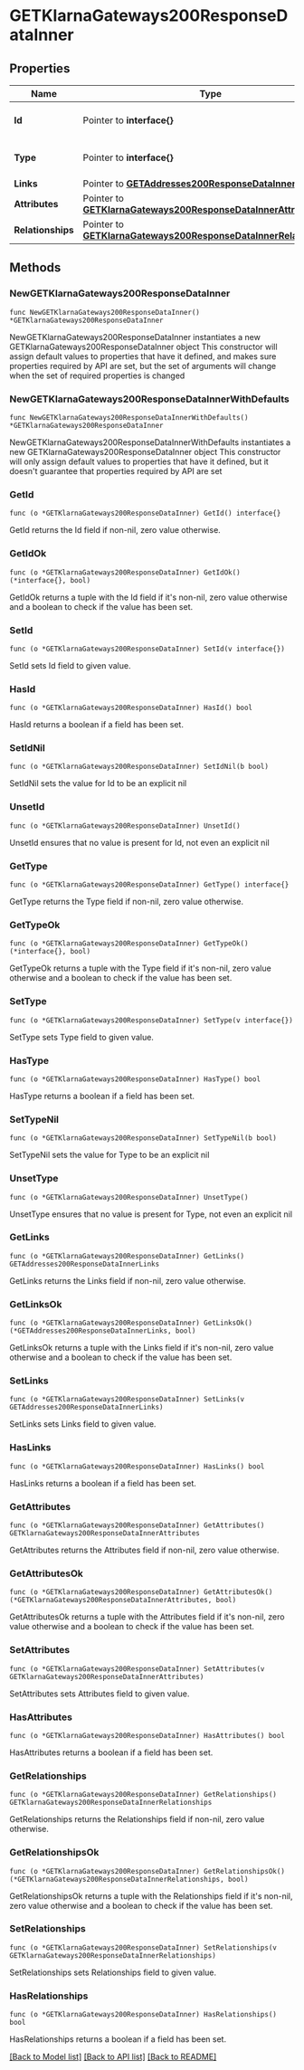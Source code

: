 # GETKlarnaGateways200ResponseDataInner

## Properties

Name | Type | Description | Notes
------------ | ------------- | ------------- | -------------
**Id** | Pointer to **interface{}** | The resource&#39;s id | [optional] 
**Type** | Pointer to **interface{}** | The resource&#39;s type | [optional] 
**Links** | Pointer to [**GETAddresses200ResponseDataInnerLinks**](GETAddresses200ResponseDataInnerLinks.md) |  | [optional] 
**Attributes** | Pointer to [**GETKlarnaGateways200ResponseDataInnerAttributes**](GETKlarnaGateways200ResponseDataInnerAttributes.md) |  | [optional] 
**Relationships** | Pointer to [**GETKlarnaGateways200ResponseDataInnerRelationships**](GETKlarnaGateways200ResponseDataInnerRelationships.md) |  | [optional] 

## Methods

### NewGETKlarnaGateways200ResponseDataInner

`func NewGETKlarnaGateways200ResponseDataInner() *GETKlarnaGateways200ResponseDataInner`

NewGETKlarnaGateways200ResponseDataInner instantiates a new GETKlarnaGateways200ResponseDataInner object
This constructor will assign default values to properties that have it defined,
and makes sure properties required by API are set, but the set of arguments
will change when the set of required properties is changed

### NewGETKlarnaGateways200ResponseDataInnerWithDefaults

`func NewGETKlarnaGateways200ResponseDataInnerWithDefaults() *GETKlarnaGateways200ResponseDataInner`

NewGETKlarnaGateways200ResponseDataInnerWithDefaults instantiates a new GETKlarnaGateways200ResponseDataInner object
This constructor will only assign default values to properties that have it defined,
but it doesn't guarantee that properties required by API are set

### GetId

`func (o *GETKlarnaGateways200ResponseDataInner) GetId() interface{}`

GetId returns the Id field if non-nil, zero value otherwise.

### GetIdOk

`func (o *GETKlarnaGateways200ResponseDataInner) GetIdOk() (*interface{}, bool)`

GetIdOk returns a tuple with the Id field if it's non-nil, zero value otherwise
and a boolean to check if the value has been set.

### SetId

`func (o *GETKlarnaGateways200ResponseDataInner) SetId(v interface{})`

SetId sets Id field to given value.

### HasId

`func (o *GETKlarnaGateways200ResponseDataInner) HasId() bool`

HasId returns a boolean if a field has been set.

### SetIdNil

`func (o *GETKlarnaGateways200ResponseDataInner) SetIdNil(b bool)`

 SetIdNil sets the value for Id to be an explicit nil

### UnsetId
`func (o *GETKlarnaGateways200ResponseDataInner) UnsetId()`

UnsetId ensures that no value is present for Id, not even an explicit nil
### GetType

`func (o *GETKlarnaGateways200ResponseDataInner) GetType() interface{}`

GetType returns the Type field if non-nil, zero value otherwise.

### GetTypeOk

`func (o *GETKlarnaGateways200ResponseDataInner) GetTypeOk() (*interface{}, bool)`

GetTypeOk returns a tuple with the Type field if it's non-nil, zero value otherwise
and a boolean to check if the value has been set.

### SetType

`func (o *GETKlarnaGateways200ResponseDataInner) SetType(v interface{})`

SetType sets Type field to given value.

### HasType

`func (o *GETKlarnaGateways200ResponseDataInner) HasType() bool`

HasType returns a boolean if a field has been set.

### SetTypeNil

`func (o *GETKlarnaGateways200ResponseDataInner) SetTypeNil(b bool)`

 SetTypeNil sets the value for Type to be an explicit nil

### UnsetType
`func (o *GETKlarnaGateways200ResponseDataInner) UnsetType()`

UnsetType ensures that no value is present for Type, not even an explicit nil
### GetLinks

`func (o *GETKlarnaGateways200ResponseDataInner) GetLinks() GETAddresses200ResponseDataInnerLinks`

GetLinks returns the Links field if non-nil, zero value otherwise.

### GetLinksOk

`func (o *GETKlarnaGateways200ResponseDataInner) GetLinksOk() (*GETAddresses200ResponseDataInnerLinks, bool)`

GetLinksOk returns a tuple with the Links field if it's non-nil, zero value otherwise
and a boolean to check if the value has been set.

### SetLinks

`func (o *GETKlarnaGateways200ResponseDataInner) SetLinks(v GETAddresses200ResponseDataInnerLinks)`

SetLinks sets Links field to given value.

### HasLinks

`func (o *GETKlarnaGateways200ResponseDataInner) HasLinks() bool`

HasLinks returns a boolean if a field has been set.

### GetAttributes

`func (o *GETKlarnaGateways200ResponseDataInner) GetAttributes() GETKlarnaGateways200ResponseDataInnerAttributes`

GetAttributes returns the Attributes field if non-nil, zero value otherwise.

### GetAttributesOk

`func (o *GETKlarnaGateways200ResponseDataInner) GetAttributesOk() (*GETKlarnaGateways200ResponseDataInnerAttributes, bool)`

GetAttributesOk returns a tuple with the Attributes field if it's non-nil, zero value otherwise
and a boolean to check if the value has been set.

### SetAttributes

`func (o *GETKlarnaGateways200ResponseDataInner) SetAttributes(v GETKlarnaGateways200ResponseDataInnerAttributes)`

SetAttributes sets Attributes field to given value.

### HasAttributes

`func (o *GETKlarnaGateways200ResponseDataInner) HasAttributes() bool`

HasAttributes returns a boolean if a field has been set.

### GetRelationships

`func (o *GETKlarnaGateways200ResponseDataInner) GetRelationships() GETKlarnaGateways200ResponseDataInnerRelationships`

GetRelationships returns the Relationships field if non-nil, zero value otherwise.

### GetRelationshipsOk

`func (o *GETKlarnaGateways200ResponseDataInner) GetRelationshipsOk() (*GETKlarnaGateways200ResponseDataInnerRelationships, bool)`

GetRelationshipsOk returns a tuple with the Relationships field if it's non-nil, zero value otherwise
and a boolean to check if the value has been set.

### SetRelationships

`func (o *GETKlarnaGateways200ResponseDataInner) SetRelationships(v GETKlarnaGateways200ResponseDataInnerRelationships)`

SetRelationships sets Relationships field to given value.

### HasRelationships

`func (o *GETKlarnaGateways200ResponseDataInner) HasRelationships() bool`

HasRelationships returns a boolean if a field has been set.


[[Back to Model list]](../README.md#documentation-for-models) [[Back to API list]](../README.md#documentation-for-api-endpoints) [[Back to README]](../README.md)


